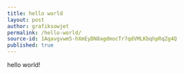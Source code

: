 ```yaml
---
title: hello world
layout: post
author: grafiksowjet
permalink: /hello-world/
source-id: 1Aqavgvwm5-hXmEyDN8agdmocTr7qdVMLKbqhpRqZg4Q
published: true
---
```

hello world!

